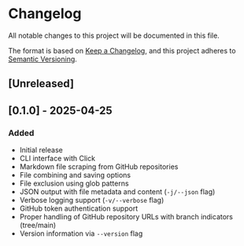 # Changelog

All notable changes to this project will be documented in this file.

The format is based on [Keep a Changelog](https://keepachangelog.com/en/1.0.0/),
and this project adheres to [Semantic Versioning](https://semver.org/spec/v2.0.0.html).

## [Unreleased]

## [0.1.0] - 2025-04-25

### Added

- Initial release
- CLI interface with Click
- Markdown file scraping from GitHub repositories
- File combining and saving options
- File exclusion using glob patterns
- JSON output with file metadata and content (`-j/--json` flag)
- Verbose logging support (`-v/--verbose` flag)
- GitHub token authentication support
- Proper handling of GitHub repository URLs with branch indicators (tree/main)
- Version information via `--version` flag